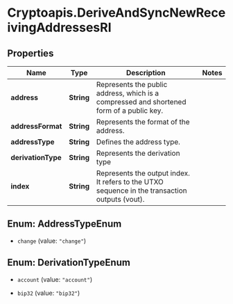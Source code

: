 # Cryptoapis.DeriveAndSyncNewReceivingAddressesRI

## Properties

Name | Type | Description | Notes
------------ | ------------- | ------------- | -------------
**address** | **String** | Represents the public address, which is a compressed and shortened form of a public key. | 
**addressFormat** | **String** | Represents the format of the address. | 
**addressType** | **String** | Defines the address type. | 
**derivationType** | **String** | Represents the derivation type | 
**index** | **String** | Represents the output index. It refers to the UTXO sequence in the transaction outputs (vout). | 



## Enum: AddressTypeEnum


* `change` (value: `"change"`)





## Enum: DerivationTypeEnum


* `account` (value: `"account"`)

* `bip32` (value: `"bip32"`)




